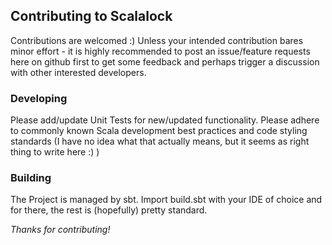 ## Contributing to Scalalock

Contributions are welcomed :)
Unless your intended contribution bares minor effort - it is highly recommended to post an issue/feature requests here on github first to get some feedback and perhaps trigger a discussion with other interested developers.

### Developing
Please add/update Unit Tests for new/updated functionality. Please adhere to commonly known Scala development best practices and code styling standards (I have no idea what that actually means, but it seems as right thing to write here :) )

### Building

The Project is managed by sbt. Import build.sbt with your IDE of choice and for there, the rest is (hopefully) pretty standard.

*Thanks for contributing!*